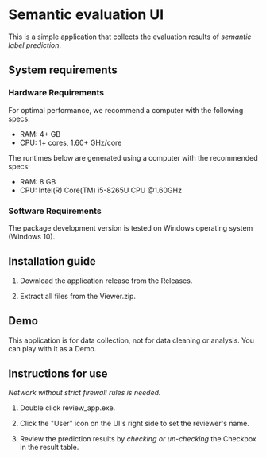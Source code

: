 # Semantic evaluation UI

This is a simple application that collects the evaluation results of *semantic label prediction*.

## System requirements

### Hardware Requirements

For optimal performance, we recommend a computer with the following specs:

* RAM: 4+ GB
* CPU: 1+ cores, 1.60+ GHz/core

The runtimes below are generated using a computer with the recommended specs:
 * RAM: 8 GB
 * CPU: Intel(R) Core(TM) i5-8265U CPU @1.60GHz

### Software Requirements

The package development version is tested on Windows operating system (Windows 10).

## Installation guide

1. Download the application release from the Releases.

1. Extract all files from the Viewer.zip.

## Demo

This application is for data collection, not for data cleaning or analysis. You can play with it as a Demo.

## Instructions for use

*Network without strict firewall rules is needed.*

1. Double click review_app.exe.

1. Click the "User" icon on the UI's right side to set the reviewer's name.

1. Review the prediction results by *checking or un-checking* the Checkbox in the result table.

